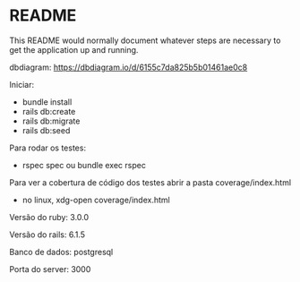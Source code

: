 # README

This README would normally document whatever steps are necessary to get the
application up and running.

dbdiagram: https://dbdiagram.io/d/6155c7da825b5b01461ae0c8

Iniciar:
- bundle install
- rails db:create
- rails db:migrate
- rails db:seed

Para rodar os testes:
- rspec spec ou bundle exec rspec

Para ver a cobertura de código dos testes abrir a pasta coverage/index.html
- no linux, xdg-open coverage/index.html

Versão do ruby: 3.0.0

Versão do rails: 6.1.5

Banco de dados: postgresql

Porta do server: 3000
